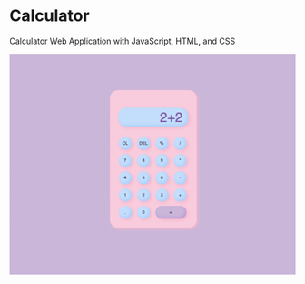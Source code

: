 # Calculator
Calculator Web Application with JavaScript, HTML, and CSS

![Calculator Appearence](result.png "Result")

